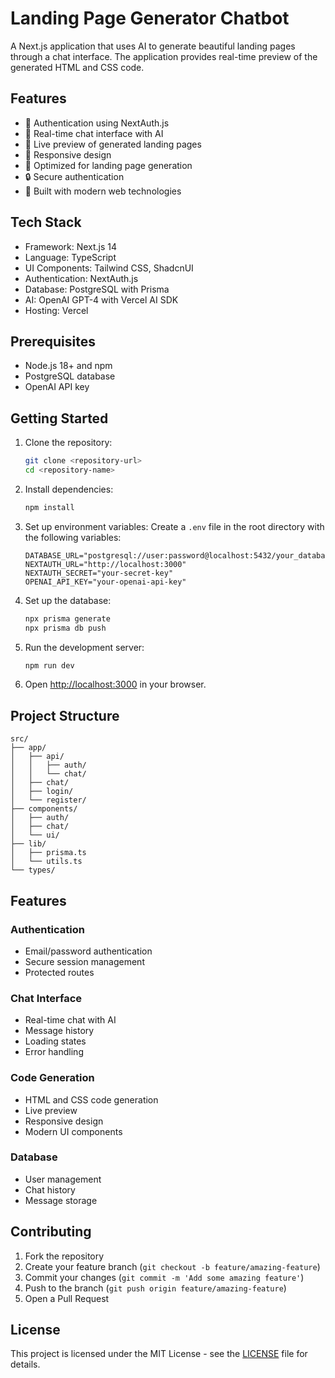 # Landing Page Generator Chatbot

A Next.js application that uses AI to generate beautiful landing pages through a chat interface. The application provides real-time preview of the generated HTML and CSS code.

## Features

- 🔐 Authentication using NextAuth.js
- 💬 Real-time chat interface with AI
- 🎨 Live preview of generated landing pages
- 📱 Responsive design
- 🎯 Optimized for landing page generation
- 🔒 Secure authentication
- 🚀 Built with modern web technologies

## Tech Stack

- Framework: Next.js 14
- Language: TypeScript
- UI Components: Tailwind CSS, ShadcnUI
- Authentication: NextAuth.js
- Database: PostgreSQL with Prisma
- AI: OpenAI GPT-4 with Vercel AI SDK
- Hosting: Vercel

## Prerequisites

- Node.js 18+ and npm
- PostgreSQL database
- OpenAI API key

## Getting Started

1. Clone the repository:
   ```bash
   git clone <repository-url>
   cd <repository-name>
   ```

2. Install dependencies:
   ```bash
   npm install
   ```

3. Set up environment variables:
   Create a `.env` file in the root directory with the following variables:
   ```
   DATABASE_URL="postgresql://user:password@localhost:5432/your_database"
   NEXTAUTH_URL="http://localhost:3000"
   NEXTAUTH_SECRET="your-secret-key"
   OPENAI_API_KEY="your-openai-api-key"
   ```

4. Set up the database:
   ```bash
   npx prisma generate
   npx prisma db push
   ```

5. Run the development server:
   ```bash
   npm run dev
   ```

6. Open [http://localhost:3000](http://localhost:3000) in your browser.

## Project Structure

```
src/
├── app/
│   ├── api/
│   │   ├── auth/
│   │   └── chat/
│   ├── chat/
│   ├── login/
│   └── register/
├── components/
│   ├── auth/
│   ├── chat/
│   └── ui/
├── lib/
│   ├── prisma.ts
│   └── utils.ts
└── types/
```

## Features

### Authentication
- Email/password authentication
- Secure session management
- Protected routes

### Chat Interface
- Real-time chat with AI
- Message history
- Loading states
- Error handling

### Code Generation
- HTML and CSS code generation
- Live preview
- Responsive design
- Modern UI components

### Database
- User management
- Chat history
- Message storage

## Contributing

1. Fork the repository
2. Create your feature branch (`git checkout -b feature/amazing-feature`)
3. Commit your changes (`git commit -m 'Add some amazing feature'`)
4. Push to the branch (`git push origin feature/amazing-feature`)
5. Open a Pull Request

## License

This project is licensed under the MIT License - see the [LICENSE](LICENSE) file for details.
